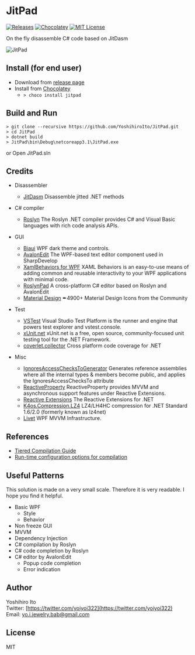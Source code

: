 # JitPad
[![Releases](https://img.shields.io/github/release/YoshihiroIto/JitPad)](https://github.com/YoshihiroIto/JitPad/releases/latest) 
[![Chocolatey](https://img.shields.io/chocolatey/dt/jitpad)](https://chocolatey.org/packages/jitpad/) 
[![MIT License](http://img.shields.io/badge/license-MIT-blue)](LICENSE)

On the fly disassemble C# code based on JitDasm

![JitPad](JitPad.gif)

## Install (for end user)

- Download from [release page](https://github.com/YoshihiroIto/JitPad/releases/latest)
- Install from [Chocolatey](https://chocolatey.org/packages/jitpad)
    - ```> choco install jitpad```

## Build and Run
```
> git clone --recursive https://github.com/YoshihiroIto/JitPad.git
> cd JitPad
> dotnet build
> JitPad\bin\Debug\netcoreapp3.1\JitPad.exe
```

or Open JitPad.sln

## Credits
- Disassembler
    - [JitDasm](https://github.com/0xd4d/JitDasm) Disassemble jitted .NET methods

- C# compiler
    - [Roslyn](https://github.com/dotnet/roslyn) The Roslyn .NET compiler provides C# and Visual Basic languages with rich code analysis APIs.

- GUI
    - [Biaui](https://github.com/YoshihiroIto/Biaui) WPF dark theme and controls.
    - [AvalonEdit](https://github.com/icsharpcode/AvalonEdit) The WPF-based text editor component used in SharpDevelop
    - [XamlBehaviors for WPF](https://github.com/Microsoft/XamlBehaviorsWpf) XAML Behaviors is an easy-to-use means of adding common and reusable interactivity to your WPF applications with minimal code. 
    - [RoslynPad](https://github.com/aelij/RoslynPad) A cross-platform C# editor based on Roslyn and AvalonEdit 
    - [Material Design](https://github.com/Templarian/MaterialDesign) ✒4900+ Material Design Icons from the Community

- Test
    - [VSTest](https://github.com/microsoft/vstest/) Visual Studio Test Platform is the runner and engine that powers test explorer and vstest.console.
    - [xUnit.net](https://github.com/xunit/xunit) xUnit.net is a free, open source, community-focused unit testing tool for the .NET Framework.
    - [coverlet.collector](https://github.com/tonerdo/coverlet) Cross platform code coverage for .NET

- Misc
    - [IgnoresAccessChecksToGenerator](https://github.com/aelij/IgnoresAccessChecksToGenerator) Generates reference assemblies where all the internal types & members become public, and applies the IgnoresAccessChecksTo attribute
    - [ReactiveProperty](https://github.com/runceel/ReactiveProperty) ReactiveProperty provides MVVM and asynchronous support features under Reactive Extensions.
    - [Reactive Extensions](https://github.com/dotnet/reactive) The Reactive Extensions for .NET
    - [K4os.Compression.LZ4](https://github.com/MiloszKrajewski/K4os.Compression.LZ4) LZ4/LH4HC compression for .NET Standard 1.6/2.0 (formerly known as lz4net)
    - [Livet](https://github.com/runceel/Livet) WPF MVVM Infrastructure.


## References

- [Tiered Compilation Guide](https://github.com/dotnet/runtime/blob/master/docs/design/features/tiered-compilation-guide.md)
- [Run-time configuration options for compilation](https://docs.microsoft.com/en-us/dotnet/core/run-time-config/compilation)


## Useful Patterns

This solution is made on a very small scale. Therefore it is very readable. I hope you find it helpful.

- Basic WPF
    - Style
    - Behavior
- Non freeze GUI
- MVVM
- Dependency Injection
- C# compilation by Roslyn
- C# code completion by Roslyn
- C# editor by AvalonEdit
    - Popup code completion
    - Error indication


## Author
Yoshihiro Ito  
Twitter: [https://twitter.com/yoiyoi322](https://twitter.com/yoiyoi322)  
Email: yo.i.jewelry.bab@gmail.com  


## License
MIT

